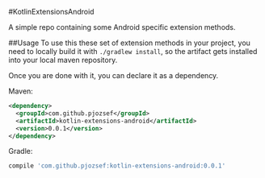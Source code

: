 #KotlinExtensionsAndroid

A simple repo containing some Android specific extension methods.

##Usage
To use this these set of extension methods in your project, you need to locally build it with `./gradlew install`, so the artifact gets installed into your local maven repository.

Once you are done with it, you can declare it as a dependency.

Maven:
```xml
<dependency>
  <groupId>com.github.pjozsef</groupId>
  <artifactId>kotlin-extensions-android</artifactId>
  <version>0.0.1</version>
</dependency>
```

Gradle:
```groovy
compile 'com.github.pjozsef:kotlin-extensions-android:0.0.1'
```
